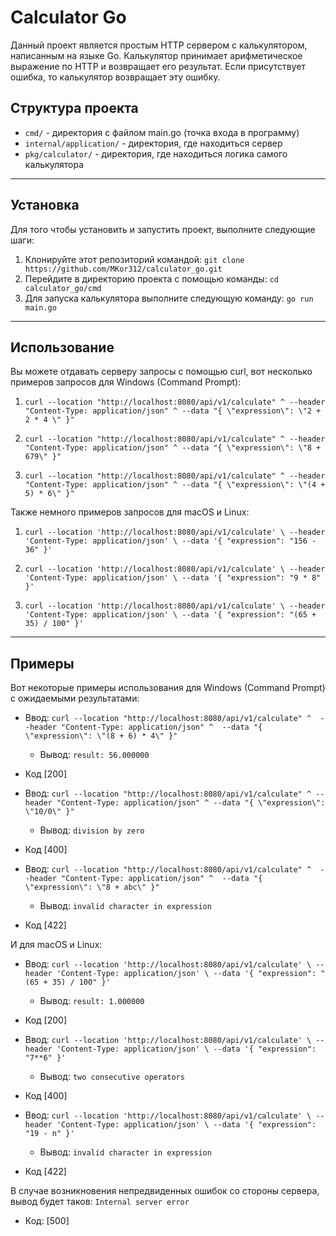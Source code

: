 # Calculator Go

Данный проект является простым HTTP сервером с калькулятором, написанным на языке Go. Калькулятор принимает арифметическое выражение по HTTP и возвращает его результат. Если присутствует ошибка, то калькулятор возвращает эту ошибку.

## Структура проекта

- `cmd/` - директория с файлом main.go (точка входа в программу)
- `internal/application/` - директория, где находиться сервер
- `pkg/calculator/` - директория, где находиться логика самого калькулятора

---

## Установка

Для того чтобы установить и запустить проект, выполните следующие шаги:

1. Клонируйте этот репозиторий командой: `git clone https://github.com/MKor312/calculator_go.git`
2. Перейдите в директорию проекта c помощью команды: `cd calculator_go/cmd`
3. Для запуска калькулятора выполните следующую команду: `go run main.go`

---

## Использование

Вы можете отдавать серверу запросы с помощью curl, вот несколько примеров запросов для Windows (Command Prompt): 

1. `curl --location "http://localhost:8080/api/v1/calculate" ^
--header "Content-Type: application/json" ^
--data "{ \"expression\": \"2 + 2 * 4 \" }"`	

2. `curl --location "http://localhost:8080/api/v1/calculate" ^
--header "Content-Type: application/json" ^
--data "{ \"expression\": \"8 + 679\" }"`

3. `curl --location "http://localhost:8080/api/v1/calculate" ^
--header "Content-Type: application/json" ^
--data "{ \"expression\": \"(4 + 5) * 6\" }"`

Также немного примеров запросов для macOS и Linux:

1. `curl --location 'http://localhost:8080/api/v1/calculate' \
--header 'Content-Type: application/json' \
--data '{ "expression": "156 - 36" }'`

2. `curl --location 'http://localhost:8080/api/v1/calculate' \
--header 'Content-Type: application/json' \
--data '{ "expression": "9 * 8" }'`

3. `curl --location 'http://localhost:8080/api/v1/calculate' \
--header 'Content-Type: application/json' \
--data '{ "expression": "(65 + 35) / 100" }'`

---

## Примеры

Вот некоторые примеры использования для Windows (Command Prompt) с ожидаемыми результатами:

- Ввод: `curl --location "http://localhost:8080/api/v1/calculate" ^ 
--header "Content-Type: application/json" ^ 
--data "{ \"expression\": \"(8 + 6) * 4\" }"`
  - Вывод: `result: 56.000000 `
- Код [200]
  
- Ввод: `curl --location "http://localhost:8080/api/v1/calculate" ^
 --header "Content-Type: application/json" ^
 --data "{ \"expression\": \"10/0\" }"`
  - Вывод: `division by zero`
- Код [400]
  
- Ввод: `curl --location "http://localhost:8080/api/v1/calculate" ^ 
--header "Content-Type: application/json" ^ 
--data "{ \"expression\": \"8 + abc\" }"`
  - Вывод: `invalid character in expression`
- Код [422]

И для macOS и Linux:

- Ввод: `curl --location 'http://localhost:8080/api/v1/calculate' \
--header 'Content-Type: application/json' \
--data '{ "expression": "(65 + 35) / 100" }'`
  - Вывод: `result: 1.000000 `
- Код [200]
  
- Ввод: `curl --location 'http://localhost:8080/api/v1/calculate' \
--header 'Content-Type: application/json' \
--data '{ "expression": "7**6" }'`
  - Вывод: `two consecutive operators`
- Код [400]
  
- Ввод: `curl --location 'http://localhost:8080/api/v1/calculate' \
--header 'Content-Type: application/json' \
--data '{ "expression": "19 - n" }'`
  - Вывод: `invalid character in expression`
- Код [422]

В случае возникновения непредвиденных ошибок со стороны сервера, вывод будет таков: 
`Internal server error`
- Код: [500]


 
